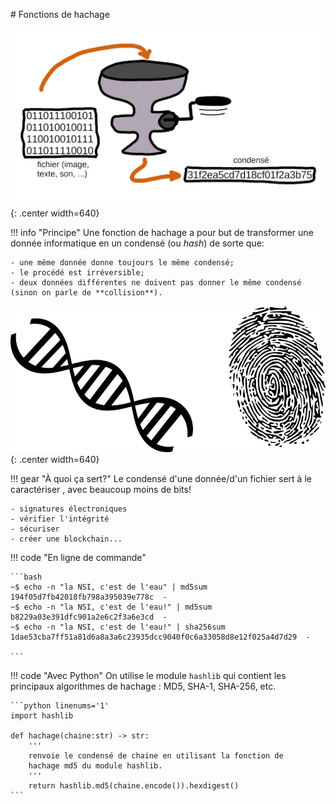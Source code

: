 # Fonctions de hachage

![](moulinette.png){: .center width=640} 

!!! info "Principe"
    Une fonction de hachage a pour but de transformer une donnée informatique en un condensé (ou *hash*) de sorte que:

    - une même donnée donne toujours le même condensé;
    - le procédé est irréversible;
    - deux données différentes ne doivent pas donner le même condensé (sinon on parle de **collision**).

![](empreintes.png){: .center width=640} 

!!! gear "À quoi ça sert?"
    Le condensé d'une donnée/d'un fichier sert à le caractériser , avec beaucoup moins de bits!

    - signatures électroniques
    - vérifier l'intégrité
    - sécuriser 
    - créer une blockchain...


!!! code "En ligne de commande"

    ```bash
    ~$ echo -n "la NSI, c'est de l'eau" | md5sum
    194f05d7fb42018fb798a395039e778c  -
    ~$ echo -n "la NSI, c'est de l'eau!" | md5sum
    b8229a03e391dfc901a2e6c2f3a6e3cd  -
    ~$ echo -n "la NSI, c'est de l'eau!" | sha256sum 
    1dae53cba7ff51a81d6a8a3a6c23935dcc9040f0c6a33058d8e12f025a4d7d29  -

    ```
    


!!! code "Avec Python"
    On utilise le module `hashlib` qui contient les principaux algorithmes de hachage : MD5, SHA-1, SHA-256, etc.

    ```python linenums='1'
    import hashlib

    def hachage(chaine:str) -> str:
        '''
        renvoie le condensé de chaine en utilisant la fonction de
        hachage md5 du module hashlib.
        '''
        return hashlib.md5(chaine.encode()).hexdigest()
    ```
    